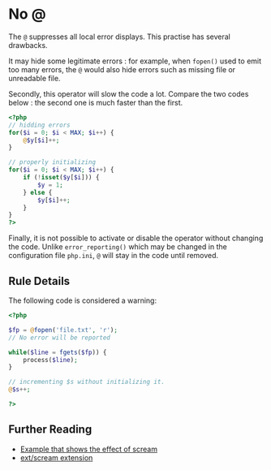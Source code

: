 <!-- Good Practices -->
# No @

The `@` suppresses all local error displays. This practise has several drawbacks.

It may hide some legitimate errors : for example, when `fopen()` used to emit too many errors, the `@` would also hide errors such as missing file or unreadable file. 

Secondly, this operator will slow the code a lot. Compare the two codes below : the second one is much faster than the first. 

```php
<?php
// hidding errors
for($i = 0; $i < MAX; $i++) {
    @$y[$i]++;
}

// properly initializing 
for($i = 0; $i < MAX; $i++) {
    if (!isset($y[$i])) {
        $y = 1;
    } else {
        $y[$i]++;
    }
}
?>
```

Finally, it is not possible to activate or disable the operator without changing the code. Unlike `error_reporting()` which may be changed in the configuration file `php.ini`, `@` will stay in the code until removed. 

## Rule Details

The following code is considered a warning:

```php
<?php

$fp = @fopen('file.txt', 'r');
// No error will be reported

while($line = fgets($fp)) {
	process($line);
}

// incrementing $s without initializing it.
@$s++;

?>
```

<!--
## When Not To Use It
Never

-->
## Further Reading 

* [Example that shows the effect of scream](http://php.net/scream.examples-simple)
* [ext/scream extension](http://pecl.php.net/package/scream)

